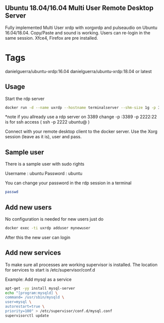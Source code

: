 ## Ubuntu 18.04/16.04  Multi User Remote Desktop Server

Fully implemented Multi User xrdp
with xorgxrdp and pulseaudio
on Ubuntu 16.04/18.04.
Copy/Paste and sound is working.
Users can re-login in the same session.
Xfce4, Firefox are pre installed.

# Tags

danielguerra/ubuntu-xrdp:16.04
danielguerra/ubuntu-xrdp:18.04  or latest

## Usage

Start the rdp server

```bash
docker run -d --name uxrdp --hostname terminalserver --shm-size 1g -p 3389:3389 -p 2222:22 danielguerra/ubuntu-xrdp
```
*note if you allready use a rdp server on 3389 change -p <my-port>:3389
	  -p 2222:22 is for ssh access ( ssh -p 2222 ubuntu@<docker-ip> )

Connect with your remote desktop client to the docker server.
Use the Xorg session (leave as it is), user and pass.

## Sample user

There is a sample user with sudo rights

Username : ubuntu
Password : ubuntu

You can change your password in the rdp session in a terminal

```bash
passwd
```

## Add new users

No configuration is needed for new users just do

```bash
docker exec -ti uxrdp adduser mynewuser
```

After this the new user can login

## Add new services

To make sure all processes are working supervisor is installed.
The location for services to start is /etc/supervisor/conf.d

Example: Add mysql as a service

```bash
apt-get -yy install mysql-server
echo "[program:mysqld] \
command= /usr/sbin/mysqld \
user=mysql \
autorestart=true \
priority=100" > /etc/supervisor/conf.d/mysql.conf
supervisorctl update
```
